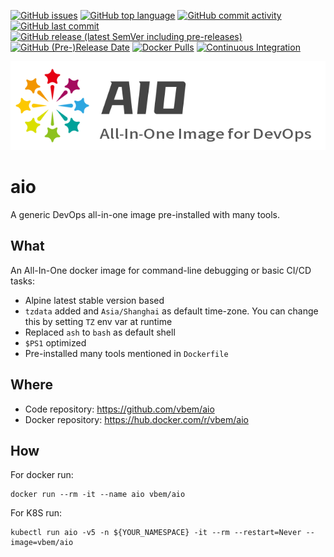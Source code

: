 [![GitHub issues](https://img.shields.io/github/issues/vbem/aio)](https://github.com/vbem/aio/issues)
[![GitHub top language](https://img.shields.io/github/languages/top/vbem/aio)](https://github.com/vbem/aio)
[![GitHub commit activity](https://img.shields.io/github/commit-activity/y/vbem/aio)](https://github.com/vbem/aio/graphs/commit-activity)
[![GitHub last commit](https://img.shields.io/github/last-commit/vbem/aio)](https://github.com/vbem/aio/graphs/commit-activity)
[![GitHub release (latest SemVer including pre-releases)](https://img.shields.io/github/v/release/vbem/aio?include_prereleases)](https://github.com/vbem/aio/releases)
[![GitHub (Pre-)Release Date](https://img.shields.io/github/release-date-pre/vbem/aio)](https://github.com/vbem/aio/releases)
[![Docker Pulls](https://img.shields.io/docker/pulls/vbem/aio)](https://hub.docker.com/r/vbem/aio)
[![Continuous Integration](https://github.com/vbem/aio/actions/workflows/ci.yml/badge.svg)](https://github.com/vbem/aio/actions/workflows/ci.yml)

<p align="center">
  <img src="https://raw.githubusercontent.com/vbem/aio/main/logo.png">
</p>

# aio
A generic DevOps all-in-one image pre-installed with many tools.

## What

An All-In-One docker image for command-line debugging or basic CI/CD tasks:
- Alpine latest stable version based
- `tzdata` added and `Asia/Shanghai` as default time-zone. You can change this by setting `TZ` env var at runtime
- Replaced `ash` to `bash` as default shell
- `$PS1` optimized
- Pre-installed many tools mentioned in `Dockerfile`

## Where

- Code repository: https://github.com/vbem/aio
- Docker repository: https://hub.docker.com/r/vbem/aio

## How

For docker run:
```shell
docker run --rm -it --name aio vbem/aio
```

For K8S run:
```shell
kubectl run aio -v5 -n ${YOUR_NAMESPACE} -it --rm --restart=Never --image=vbem/aio
```
